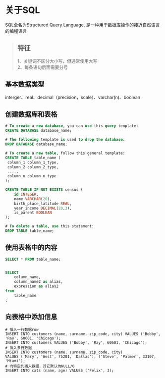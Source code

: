 # 关于SQL
SQL全名为Structured Query Language, 是一种用于数据库操作的接近自然语言的编程语言
>特征<br>
>-----------
>1、关键词不区分大小写，但通常使用大写<br>
>2、每条语句后面需要分号<br>

## 基本数据类型
interger、real、decimal（precision，scale）、varchar(n)、boolean

## 创建数据库和表格
```SQL
# To create a new database, you can use this query template:
CREATE DATABASE database_name;

# The following template is used to drop the database:
DROP DATABASE database_name; 

# To create a new table, follow this general template:
CREATE TABLE table_name ( 
 column_1 column_1_type,
 column_2 column_2_type,
 ...., 
 column_n column_n_type
);

CREATE TABLE IF NOT EXISTS census (
    id INTEGER,
    name VARCHAR(20),
    birth_place_latitude REAL,
    year_income DECIMAL(20,3),
    is_parent BOOLEAN
);

# To delete a table, use this statement:
DROP TABLE table_name; 
```

## 使用表格中的内容
```SQL
SELECT * FROM table_name;


SELECT
    column_name,
    column_name2 as alias,
    expression as alias2
from
    table_name
;    
```

## 向表格中添加信息
```MYSQL
# 插入一行数据row
INSERT INTO customers (name, surname, zip_code, city) VALUES ('Bobby', 'Ray', 60601, 'Chicago');
INSERT INTO customers VALUES ('Bobby', 'Ray', 60601, 'Chicago');
# 插入多行数据
INSERT INTO customers (name, surname, zip_code, city) 
VALUES ('Mary', 'West', 75201, 'Dallas'), ('Steve', 'Palmer', 33107, 'Miami');
# 向特定列插入数据，其它默认为NULL/0
INSERT INTO cats (name, age) VALUES ('Felix', 3);
```
